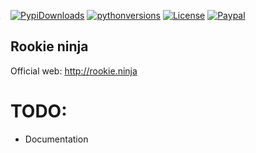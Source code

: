 
[![PypiDownloads](https://img.shields.io/pypi/dm/rookieninja.svg)](https://pypi.python.org/pypi/rookieninja)
[![pythonversions](https://img.shields.io/pypi/pyversions/rookieninja.svg)](https://pypi.python.org/pypi/rookieninja)
[![License](https://img.shields.io/pypi/l/rookieninja.svg)](http://www.gnu.org/licenses/gpl-3.0.txt)
[![Paypal](https://img.shields.io/badge/donate-PayPal-00457c.svg)](https://www.paypal.com/cgi-bin/webscr?cmd=_donations&business=GWE27FATMXG9A&lc=GB&item_name=agalera&currency_code=EUR&bn=PP%2dDonationsBF%3adonate%2dPayPal%2d00457c%2epng)

## Rookie ninja
Official web: http://rookie.ninja

# TODO:
- Documentation

